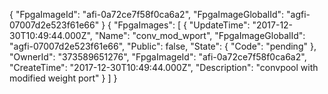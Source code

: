 {
    "FpgaImageId": "afi-0a72ce7f58f0ca6a2", 
    "FpgaImageGlobalId": "agfi-07007d2e523f61e66"
}
{
    "FpgaImages": [
        {
            "UpdateTime": "2017-12-30T10:49:44.000Z", 
            "Name": "conv_mod_wport", 
            "FpgaImageGlobalId": "agfi-07007d2e523f61e66", 
            "Public": false, 
            "State": {
                "Code": "pending"
            }, 
            "OwnerId": "373589651276", 
            "FpgaImageId": "afi-0a72ce7f58f0ca6a2", 
            "CreateTime": "2017-12-30T10:49:44.000Z", 
            "Description": "convpool with modified weight port"
        }
    ]
}

